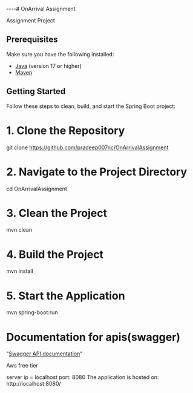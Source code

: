 ----# OnArrival Assignment

Assignment Project

## Prerequisites

Make sure you have the following installed:

- [Java](https://www.oracle.com/java/technologies/javase-downloads.html) (version 17 or higher)
- [Maven](https://maven.apache.org/download.cgi)

## Getting Started

Follow these steps to clean, build, and start the Spring Boot project:

# 1. Clone the Repository
git clone https://github.com/pradeep007nc/OnArrivalAssignment

# 2. Navigate to the Project Directory
cd OnArrivalAssignment

# 3. Clean the Project
mvn clean

# 4. Build the Project
mvn install

# 5. Start the Application
mvn spring-boot:run


# Documentation for apis(swagger)
"[Swagger API documentation](http://localhost:8080/swagger-ui/index.html)"

Aws free tier

server ip = localhost
port: 8080
The application is hosted on: http://localhost:8080/
